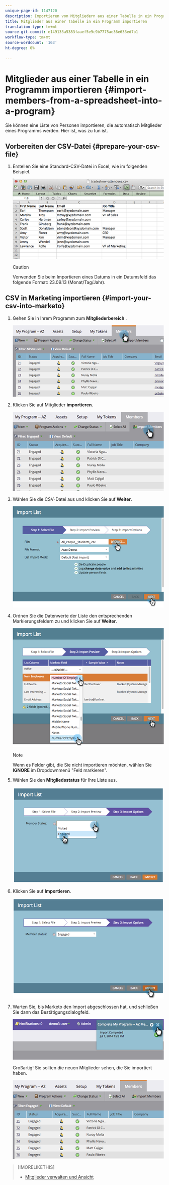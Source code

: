 ```yaml
---
unique-page-id: 1147120
description: Importieren von Mitgliedern aus einer Tabelle in ein Programm - MarketingToDocs - Produktdokumentation
title: Mitglieder aus einer Tabelle in ein Programm importieren
translation-type: tm+mt
source-git-commit: e149133a5383faaef5e9c9b7775ae36e633ed7b1
workflow-type: tm+mt
source-wordcount: '163'
ht-degree: 0%

---
```



# Mitglieder aus einer Tabelle in ein Programm importieren {#import-members-from-a-spreadsheet-into-a-program}

Sie können eine Liste von Personen importieren, die automatisch Mitglieder eines Programms werden. Hier ist, was zu tun ist.

## Vorbereiten der CSV-Datei {#prepare-your-csv-file}

1. Erstellen Sie eine Standard-CSV-Datei in Excel, wie im folgenden Beispiel.

   ![](assets/image2014-9-18-14-3a33-3a4.png)

   >[!CAUTION]
   >
   >Verwenden Sie beim Importieren eines Datums in ein Datumsfeld das folgende Format: 23.09.13 (Monat/Tag/Jahr).

## CSV in Marketing importieren {#import-your-csv-into-marketo}

1. Gehen Sie in Ihrem Programm zum **Mitgliederbereich** .

   ![](assets/image2014-9-18-15-3a3-3a57.png)

1. Klicken Sie auf Mitglieder **importieren**.

   ![](assets/image2014-9-18-15-3a38-3a14.png)

1. Wählen Sie die CSV-Datei aus und klicken Sie auf **Weiter**.

   ![](assets/importlist1.png)

1. Ordnen Sie die Datenwerte der Liste den entsprechenden Markierungsfeldern zu und klicken Sie auf **Weiter**.

   ![](assets/importlist12.png)

   >[!NOTE]
   >
   >Wenn es Felder gibt, die Sie nicht importieren möchten, wählen Sie **IGNORE** im Dropdownmenü &quot;Feld markieren&quot;.

1. Wählen Sie den **Mitgliedsstatus** für Ihre Liste aus.

   ![](assets/image2014-9-18-15-3a41-3a32.png)

1. Klicken Sie auf **Importieren**.

   ![](assets/image2014-9-18-15-3a44-3a19.png)

1. Warten Sie, bis Marketo den Import abgeschlossen hat, und schließen Sie dann das Bestätigungsdialogfeld.

   ![](assets/image2014-9-18-15-3a44-3a37.png)

   Großartig! Sie sollten die neuen Mitglieder sehen, die Sie importiert haben.

   ![](assets/image2014-9-18-15-3a45-3a16.png)

>[!MORELIKETHIS]
>
>* [Mitglieder verwalten und Ansicht](manage-and-view-members.md)

>



